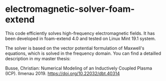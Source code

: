# electromagnetic-solver-foam-extend
This code efficiently solves high-frequency electromagnetic fields. 
It has been developed in foam-extend 4.0 and tested on Linux Mint 19.1 system.

The solver is based on the vector potential formulation of Maxwell's equations, which is solved in the frequency domain. 
You can find a detailled description in my master thesis:

Busse, Christian: Numerical Modeling of an Inductively Coupled Plasma (ICP). Ilmenau 2019. 
https://doi.org/10.22032/dbt.40314
